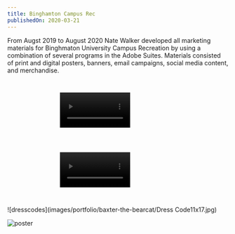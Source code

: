 ```yaml
---
title: Binghamton Campus Rec
publishedOn: 2020-03-21
---
```


From Augst 2019 to August 2020 Nate Walker developed all marketing materials for Binghmaton University Campus Recreation by using a combination of several programs in the Adobe Suites. Materials consisted of print and digital posters, banners, email campaigns, social media content, and merchandise.

<div style="display: grid; grid-template-columns: repeat(auto-fit, minmax(18.75rem, 25rem));">
<video style="width: 40%; margin: 2em auto; display: block;" controls>
    <source
        src="videos/portfolio/baxter-the-bearcat/jump-back-in.mp4"
        type="video/mp4"
    >
</video>

</video>

<video style="width: 40%; margin: 2em auto; display: block;" controls>
    <source
        src="videos/portfolio/baxter-the-bearcat/open-rec-tuesday.mp4"
        type="video/mp4"
    >
</video>
   
</video>


</div>

![dresscodes](images/portfolio/baxter-the-bearcat/Dress Code11x17.jpg)

![poster](images/portfolio/baxter-the-bearcat/ResHallPoster.jpg)

